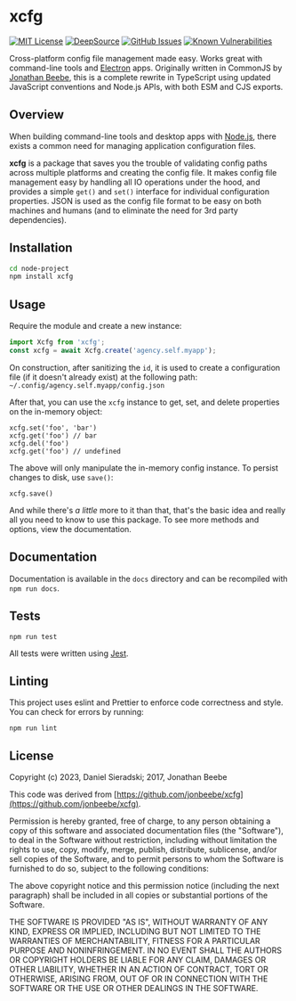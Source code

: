 # xcfg

[![MIT License](https://img.shields.io/badge/license-MIT-blue.svg)](https://github.com/selfagency/xcfg/blob/master/LICENSE)
[![DeepSource](https://app.deepsource.com/gh/selfagency/xcfg.svg/?label=active+issues&show_trend=true&token=a0Px4XGYhAVJJwA_-xSHpGbm)](https://app.deepsource.com/gh/selfagency/xcfg/?ref=repository-badge)
[![GitHub Issues](https://img.shields.io/github/issues/selfagency/xcfg.svg)](https://github.com/selfagency/xcfg/issues)
[![Known Vulnerabilities](https://snyk.io/test/github/selfagency/xcfg/badge.svg)](https://snyk.io/test/github/selfagency/xcfg)

Cross-platform config file management made easy. Works great with command-line tools and [Electron](https://electron.atom.io) apps. Originally written in CommonJS by [Jonathan Beebe](https://github.com/jonbeebe/xcfg), this is a complete rewrite in TypeScript using updated JavaScript conventions and Node.js APIs, with both ESM and CJS exports.

## Overview

When building command-line tools and desktop apps with [Node.js](https://nodejs.org/en/), there exists a common need for managing application configuration files.

**xcfg** is a package that saves you the trouble of validating config paths across multiple platforms and creating the config file. It makes config file management easy by handling all IO operations under the hood, and provides a simple `get()` and `set()` interface for individual configuration properties. JSON is used as the config file format to be easy on both machines and humans (and to eliminate the need for 3rd party dependencies).

## Installation

```sh
cd node-project
npm install xcfg
```

## Usage

Require the module and create a new instance:

```js
import Xcfg from 'xcfg';
const xcfg = await Xcfg.create('agency.self.myapp');
```

On construction, after sanitizing the `id`, it is used to create a configuration file (if it doesn't already exist) at the following path: `~/.config/agency.self.myapp/config.json`

After that, you can use the `xcfg` instance to get, set, and delete properties on the in-memory object:

```
xcfg.set('foo', 'bar')
xcfg.get('foo') // bar
xcfg.del('foo')
xcfg.get('foo') // undefined
```

The above will only manipulate the in-memory config instance. To persist changes to disk, use `save()`:

```
xcfg.save()
```

And while there's _a little_ more to it than that, that's the basic idea and really all you need to know to use this package. To see more methods and options, view the documentation.

## Documentation

Documentation is available in the `docs` directory and can be recompiled with `npm run docs`.

## Tests

```
npm run test
```

All tests were written using [Jest](https://jestjs.io).

## Linting

This project uses eslint and Prettier to enforce code correctness and style. You can check for errors by running:

```
npm run lint
```

## License

Copyright (c) 2023, Daniel Sieradski; 2017, Jonathan Beebe

This code was derived from [https://github.com/jonbeebe/xcfg](https://github.com/jonbeebe/xcfg).

Permission is hereby granted, free of charge, to any person obtaining a copy
of this software and associated documentation files (the "Software"), to deal
in the Software without restriction, including without limitation the rights
to use, copy, modify, merge, publish, distribute, sublicense, and/or sell
copies of the Software, and to permit persons to whom the Software is furnished
to do so, subject to the following conditions:

The above copyright notice and this permission notice (including the next
paragraph) shall be included in all copies or substantial portions of the
Software.

THE SOFTWARE IS PROVIDED "AS IS", WITHOUT WARRANTY OF ANY KIND, EXPRESS OR
IMPLIED, INCLUDING BUT NOT LIMITED TO THE WARRANTIES OF MERCHANTABILITY, FITNESS
FOR A PARTICULAR PURPOSE AND NONINFRINGEMENT. IN NO EVENT SHALL THE AUTHORS
OR COPYRIGHT HOLDERS BE LIABLE FOR ANY CLAIM, DAMAGES OR OTHER LIABILITY,
WHETHER IN AN ACTION OF CONTRACT, TORT OR OTHERWISE, ARISING FROM, OUT OF
OR IN CONNECTION WITH THE SOFTWARE OR THE USE OR OTHER DEALINGS IN THE SOFTWARE.
